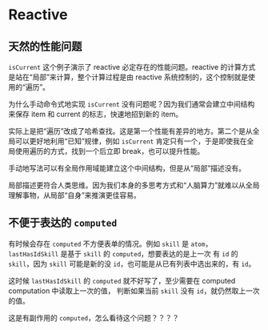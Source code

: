 # Reactive

## 天然的性能问题

`isCurrent` 这个例子演示了 reactive 必定存在的性能问题。reactive 的计算方式是站在“局部”来计算，整个计算过程是由 reactive 系统控制的，这个控制就是使用的“遍历”。

为什么手动命令式地实现 `isCurrent` 没有问题呢？因为我们通常会建立中间结构来保存 item 和 current 的标志，快速地招到新的 item。

实际上是把“遍历”改成了哈希查找。这是第一个性能有差异的地方。第二个是从全局可以更好地利用“已知”规律，例如 `isCurrent` 肯定只有一个，于是即使我在全局使用遍历的方式，找到一个后立即 break，也可以提升性能。

手动地写法可以有全局作用域能建立这个中间结构，但是从“局部”描述没有。

局部描述更符合人类思维。因为我们本身的多思考方式和“人脑算力”就难以从全局理解事物，从局部“自身”来推演更佳容易。

## 不便于表达的 `computed`

有时候会存在 `computed` 不方便表单的情况。例如 `skill` 是 `atom`，`lastHasIdSkill` 是基于 `skill` 的 `computed`，想要表达的是上一次 有 `id` 的 `skill`，因为 `skill` 可能是新的没 `id`，也可能是从已有列表中选出来的，有 `id`。

这时候 `lastHasIdSkill` 的 `computed` 就不好写了，至少需要在 computed computation 中读取上一次的值，
判断如果当前 `skill` 没有 `id`，就仍然取上一次的值。

这是有副作用的 `computed`，怎么看待这个问题？？？？
